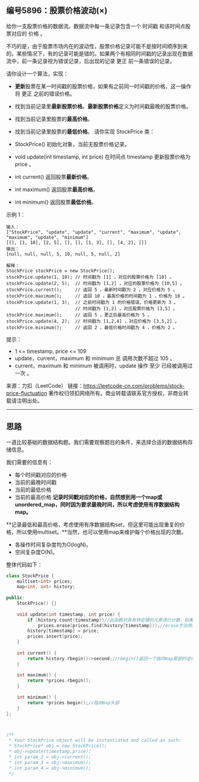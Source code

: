 ## 编号5896：股票价格波动(×)

给你一支股票价格的数据流。数据流中每一条记录包含一个 时间戳 和该时间点股票对应的 价格 。

不巧的是，由于股票市场内在的波动性，股票价格记录可能不是按时间顺序到来的。某些情况下，有的记录可能是错的。如果两个有相同时间戳的记录出现在数据流中，前一条记录视为错误记录，后出现的记录 更正 前一条错误的记录。

请你设计一个算法，实现：

* **更新**股票在某一时间戳的股票价格，如果有之前同一时间戳的价格，这一操作将 更正 之前的错误价格。
* 找到当前记录里**最新股票价格**。**最新股票价格**定义为时间戳最晚的股票价格。
* 找到当前记录里股票的**最高价格**。
* 找到当前记录里股票的**最低价格**。
请你实现 StockPrice 类：

* StockPrice() 初始化对象，当前无股票价格记录。
* void update(int timestamp, int price) 在时间点 timestamp 更新股票价格为 price 。
* int current() 返回股票**最新价格**。
* int maximum() 返回股票**最高价格**。
* int minimum() 返回股票**最低价格**。
 

示例 1：
```
输入：
["StockPrice", "update", "update", "current", "maximum", "update", "maximum", "update", "minimum"]
[[], [1, 10], [2, 5], [], [], [1, 3], [], [4, 2], []]
输出：
[null, null, null, 5, 10, null, 5, null, 2]

解释：
StockPrice stockPrice = new StockPrice();
stockPrice.update(1, 10); // 时间戳为 [1] ，对应的股票价格为 [10] 。
stockPrice.update(2, 5);  // 时间戳为 [1,2] ，对应的股票价格为 [10,5] 。
stockPrice.current();     // 返回 5 ，最新时间戳为 2 ，对应价格为 5 。
stockPrice.maximum();     // 返回 10 ，最高价格的时间戳为 1 ，价格为 10 。
stockPrice.update(1, 3);  // 之前时间戳为 1 的价格错误，价格更新为 3 。
                          // 时间戳为 [1,2] ，对应股票价格为 [3,5] 。
stockPrice.maximum();     // 返回 5 ，更正后最高价格为 5 。
stockPrice.update(4, 2);  // 时间戳为 [1,2,4] ，对应价格为 [3,5,2] 。
stockPrice.minimum();     // 返回 2 ，最低价格时间戳为 4 ，价格为 2 。 
```
提示：

* 1 <= timestamp, price <= 109
* update，current，maximum 和 minimum 总 调用次数不超过 105 。
* current，maximum 和 minimum 被调用时，update 操作 至少 已经被调用过 一次 。

来源：力扣（LeetCode）
链接：https://leetcode-cn.com/problems/stock-price-fluctuation
著作权归领扣网络所有。商业转载请联系官方授权，非商业转载请注明出处。

---
## 思路

一道比较基础的数据结构题。我们需要观察题目的条件，来选择合适的数据结构存储信息。

我们需要的信息有：

* 每个时间戳对应的价格
* 当前的最晚时间戳
* 当前的最低价格
* 当前的最高价格
**记录时间戳对应的价格，自然想到用一个map或unordered_map，同时因为要求最晚时间，所以考虑使用有序数据结构map。**

**记录最低和最高价格，考虑使用有序数据结构set，但这里可能出现重复的价格，所以使用multiset。**当然，也可以使用map来维护每个价格出现的次数。

* 各操作时间复杂度均为O(logN)。
* 空间复杂度O(N)。

整体代码如下：
```c++
class StockPrice {
    multiset<int> prices;
    map<int, int> history;
    
public:
    StockPrice() {}
    
    void update(int timestamp, int price) {
        if (history.count(timestamp))//此函数对具有特定键的元素进行计数，如果包含键的元素存在，则返回1，如果容器中不存在具有键的元素，则返回0。
            prices.erase(prices.find(history[timestamp]));//erase方法用来从一个map中删除掉指定的节点
        history[timestamp] = price;
        prices.insert(price);
    }
    
    int current() {
        return history.rbegin()->second;//rbegin()返回一个指向map尾部的逆向迭代器
    }
    
    int maximum() {
        return *prices.rbegin();
    }
    
    int minimum() {
        return *prices.begin();//指向map头部
    }
};



/**
 * Your StockPrice object will be instantiated and called as such:
 * StockPrice* obj = new StockPrice();
 * obj->update(timestamp,price);
 * int param_2 = obj->current();
 * int param_3 = obj->maximum();
 * int param_4 = obj->minimum();
 */
```